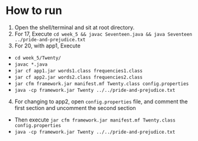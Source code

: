 # How to run

1. Open the shell/terminal and sit at root directory.
2. For 17, Execute `cd week_5 && javac Seventeen.java && java Seventeen ../pride-and-prejudice.txt`
3. For 20, with app1, Execute
  - `cd week_5/Twenty/`
  - `javac *.java`
  - `jar cf app1.jar words1.class frequencies1.class`
  - `jar cf app2.jar words2.class frequencies2.class`
  - `jar cfm framework.jar manifest.mf Twenty.class config.properties`
  - `java -cp framework.jar Twenty ../../pride-and-prejudice.txt`
4. For changing to app2, open `config.properties` file, and comment the first section and uncomment the second section
  - Then execute `jar cfm framework.jar manifest.mf Twenty.class config.properties`
  - `java -cp framework.jar Twenty ../../pride-and-prejudice.txt`